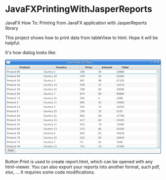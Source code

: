 # JavaFXPrintingWithJasperReports
JavaFX How To: Printing from JavaFX application with JasperReports library

This project shows how to print data from tableView to html.
Hope it will be helpful.

It's how dialog looks like:

![Alt text](screen.png "a title")

Button Print is used to create report.html, which can be opened with any html-viewer.
You can also export your reports into another format, such pdf, xlsx, ...
It requires some code modifications.
